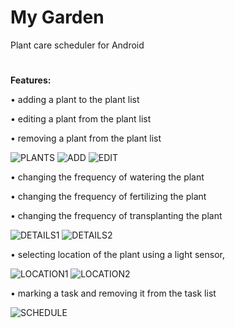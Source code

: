 # My Garden
Plant care scheduler for Android
#

**Features:**

• adding a plant to the plant list 

• editing a plant from the plant list

• removing a plant from the plant list

![PLANTS](https://i.imgur.com/y0C1e8u.png)
![ADD](https://i.imgur.com/o52phKc.png)
![EDIT](https://i.imgur.com/sRiojRF.png)

• changing the frequency of watering the plant

• changing the frequency of fertilizing the plant

• changing the frequency of transplanting the plant

![DETAILS1](https://i.imgur.com/9ZNap5p.png)
![DETAILS2](https://i.imgur.com/Qe4V4VT.png)

• selecting location of the plant using a light sensor,

![LOCATION1](https://i.imgur.com/KpTVTn7.png)
![LOCATION2](https://i.imgur.com/kqqMLkg.png)

• marking a task and removing it from the task list

![SCHEDULE](https://i.imgur.com/stxD9G0.png)
